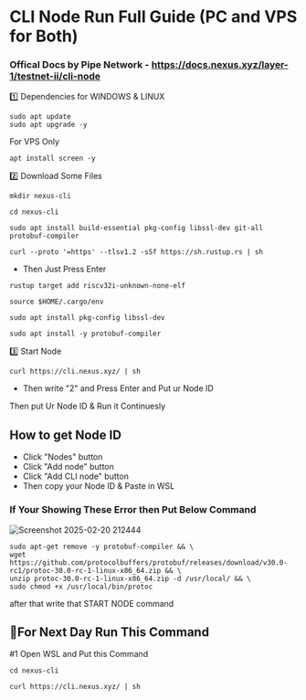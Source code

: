 # CLI Node Run Full Guide (PC and VPS for Both)

### Offical Docs by Pipe Network - https://docs.nexus.xyz/layer-1/testnet-ii/cli-node

1️⃣ Dependencies for WINDOWS & LINUX
```
sudo apt update
sudo apt upgrade -y
```

For VPS Only
```
apt install screen -y
```

2️⃣ Download Some Files

```
mkdir nexus-cli
```
```
cd nexus-cli
```
```
sudo apt install build-essential pkg-config libssl-dev git-all protobuf-compiler
```
```
curl --proto '=https' --tlsv1.2 -sSf https://sh.rustup.rs | sh
```
- Then Just Press Enter
```
rustup target add riscv32i-unknown-none-elf
```
```
source $HOME/.cargo/env
```
```
sudo apt install pkg-config libssl-dev
```
```
sudo apt install -y protobuf-compiler
```

3️⃣ Start Node
```
curl https://cli.nexus.xyz/ | sh
```
- Then write "2" and Press Enter and Put ur Node ID

Then put Ur Node ID & Run it Continuesly

## How to get Node ID

- Click "Nodes" button
- Click "Add node" button
- Click "Add CLI node" button
- Then copy your Node ID & Paste in WSL

### If Your Showing These Error then Put Below Command
![Screenshot 2025-02-20 212444](https://github.com/user-attachments/assets/754f8120-2db4-405e-b9fe-e233d76ac133)

```
sudo apt-get remove -y protobuf-compiler && \
wget https://github.com/protocolbuffers/protobuf/releases/download/v30.0-rc1/protoc-30.0-rc-1-linux-x86_64.zip && \
unzip protoc-30.0-rc-1-linux-x86_64.zip -d /usr/local/ && \
sudo chmod +x /usr/local/bin/protoc
```

after that write that START NODE command

## 🔶For Next Day Run This Command

#1 Open WSL and Put this Command 
```
cd nexus-cli
```
```
curl https://cli.nexus.xyz/ | sh
```
